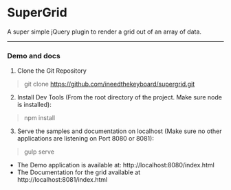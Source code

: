 # SuperGrid
A super simple jQuery plugin to render a grid out of an array of data.
***************
### Demo and docs
1) Clone the Git Repository
> git clone https://github.com/ineedthekeyboard/supergrid.git

2) Install Dev Tools (From the root directory of the project. Make sure node is installed):
> npm install

3) Serve the samples and documentation on localhost (Make sure no other applications are listening on Port 8080 or 8081):
> gulp serve

- The Demo application is available at: http://localhost:8080/index.html
- The Documentation for the grid available at http://localhost:8081/index.html
